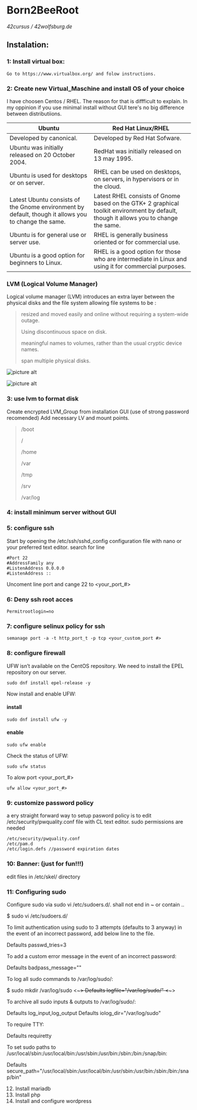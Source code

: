 # Born2BeeRoot 
_42cursus / 42wolfsburg.de_

## Instalation: ##

### 1: Install virtual box:
    Go to https://www.virtualbox.org/ and folow instructions.
### 2: Create new Virtual_Maschine and install OS of your choice
I have choosen Centos / RHEL. The reason for that is diffficult to explain. In my oppinion if you use minimal install without GUI tere's no big difference between distributiions. 
    
Ubuntu  |  Red Hat Linux/RHEL
------------- | -------------
Developed by canonical. |	Developed by Red Hat Sofware.
Ubuntu was initially released on 20 October 2004. |	RedHat was initially released on 13 may 1995.
Ubuntu is used for desktops or on server. |	RHEL can be used on desktops, on servers, in hypervisors or in the cloud.
Latest Ubuntu consists of the Gnome environment by default, though it allows you to change the same. |	Latest RHEL consists of Gnome based on the GTK+ 2 graphical toolkit environment by default, though it allows you to change the same.
Ubuntu is for general use or server use. |	RHEL is generally business oriented or for commercial use.
Ubuntu is a good option for beginners to Linux. |	RHEL is a good option for those who are intermediate in Linux and using it for commercial purposes.

### LVM (Logical Volume Manager)
Logical volume manager (LVM) introduces an extra layer between the physical disks and the file system allowing file systems to be :

> resized and moved easily and online without requiring a system-wide outage.
> 
> Using discontinuous space on disk.
> 
> meaningful names to volumes, rather than the usual cryptic device names.
> 
> span multiple physical disks.
    
![picture alt](https://access.redhat.com/webassets/avalon/d/Red_Hat_Enterprise_Linux-5-Deployment_Guide-en-US/images/9b9fc97cbd107fd1c1942a292b92feec/lvg.png)

![picture alt](https://access.redhat.com/webassets/avalon/d/Red_Hat_Enterprise_Linux-5-Deployment_Guide-en-US/images/60bf90643e32697025f671181b0f3de3/lvols.png)

### 3: use lvm to format disk
Create encrypted LVM_Group from installation GUI (use of strong password recomended)
Add necessary LV and mount points.
>
> /boot
> 
> /
> 
> /home
> 
> /var
> 
> /tmp
> 
> /srv
> 
> /var/log
  
### 4: install minimum server without GUI
### 5: configure ssh
Start by opening the /etc/ssh/sshd_config configuration file with nano or your preferred text editor.
search for line

    #Port 22
    #AddressFamily any
    #ListenAddress 0.0.0.0
    #ListenAddress ::

 Uncoment line port and cange 22 to <your_port_#>
 ### 6: Deny ssh root acces
 
    Permitrootlogin=no
### 7: configure selinux policy for ssh

    semanage port -a -t http_port_t -p tcp <your_custom_port #>
### 8: configure firewall
UFW isn’t available on the CentOS repository. We need to install the EPEL repository on our server.

    sudo dnf install epel-release -y

Now install and enable UFW:

#### install
    sudo dnf install ufw -y

#### enable
    sudo ufw enable

Check the status of UFW:

    sudo ufw status

To alow port <your_port_#>
    
    ufw allow <your_port_#>

### 9: customize password policy
a ery straight forward way to setup pasword policy is to edit /etc/security/pwquality.conf file with CL text editor. sudo permissions are needed
    
    /etc/security/pwquality.conf
    /etc/pam.d
    /etc/login.defs //password expiration dates
### 10: Banner: (just for fun!!!)
edit files in /etc/skel/ directory

### 11: Configuring sudo

Configure sudo via sudo vi /etc/sudoers.d/<filename>. <filename> shall not end in ~ or contain ..

$ sudo vi /etc/sudoers.d/<filename>

To limit authentication using sudo to 3 attempts (defaults to 3 anyway) in the event of an incorrect password, add below line to the file.

Defaults        passwd_tries=3

To add a custom error message in the event of an incorrect password:

Defaults        badpass_message="<custom-error-message>"

To log all sudo commands to /var/log/sudo/<filename>:

$ sudo mkdir /var/log/sudo
<~~~>
Defaults        logfile="/var/log/sudo/<filename>"
<~~~>

To archive all sudo inputs & outputs to /var/log/sudo/:

Defaults        log_input,log_output
Defaults        iolog_dir="/var/log/sudo"

To require TTY:

Defaults        requiretty

To set sudo paths to /usr/local/sbin:/usr/local/bin:/usr/sbin:/usr/bin:/sbin:/bin:/snap/bin:

Defaults        secure_path="/usr/local/sbin:/usr/local/bin:/usr/sbin:/usr/bin:/sbin:/bin:/snap/bin"

12. Install mariadb
13. Install php
14. Install and configure wordpress
